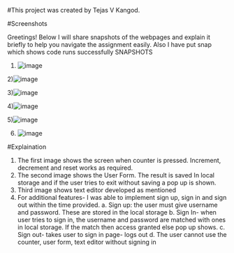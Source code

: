 #This project was created by Tejas V Kangod. 

#Screenshots

Greetings! Below I will share snapshots of the webpages and explain it briefly to help you navigate the assignment easily. Also I have put snap which shows code runs successfully
SNAPSHOTS
1) ![image](https://github.com/jassu75/Counter-User-Form-Text-Editor-website/assets/122803006/ec8d4181-dc53-4438-9a44-c8bd7304542b)

 
2)![image](https://github.com/jassu75/Counter-User-Form-Text-Editor-website/assets/122803006/5babbe7d-09b5-4dff-ac5e-e48e3874a435)
	 
3)![image](https://github.com/jassu75/Counter-User-Form-Text-Editor-website/assets/122803006/bc95c6d6-3ab2-4892-9241-5913d519e48b)

4)![image](https://github.com/jassu75/Counter-User-Form-Text-Editor-website/assets/122803006/ab19264e-e2b1-4de2-94b3-3e7a0e0d9c99)


5)![image](https://github.com/jassu75/Counter-User-Form-Text-Editor-website/assets/122803006/521d7233-1959-49d8-9652-06ea78ec4946)
	

6) ![image](https://github.com/jassu75/Counter-User-Form-Text-Editor-website/assets/122803006/2a92e37c-80db-44e7-bdc6-d5015f65cf66)


#Explaination
	
1)	The first image shows the screen when counter is pressed. Increment, decrement and reset works as required.
2)	The second image shows the User Form. The result is saved In local storage and if the user tries to exit without saving a pop up is shown.
3)	Third image shows text editor developed as mentioned
4)	For additional features- I was able to implement sign up, sign in and sign out within the time provided. 
a.	Sign up: the user must give username and password. These are stored in the local storage
b.	Sign In- when user tries to sign in, the username and password are matched with ones in local storage. If the match then access granted else pop up shows.
c.	Sign out- takes user to sign in page- logs out
d.	The user cannot use the counter, user form, text editor without signing in

